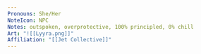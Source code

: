 ```yaml
---
Pronouns: She/Her
NoteIcon: NPC
Notes: outspoken, overprotective, 100% principled, 0% chill
Art: "![[Lyyra.png]]"
Affiliation: "[[Jet Collective]]"
---
```

